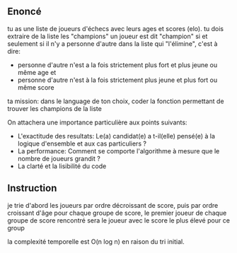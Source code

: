 ## Enoncé

tu as une liste de joueurs d'échecs avec leurs ages et scores (elo).
tu dois extraire de la liste les "champions"
un joueur est dit "champion" si et seulement si il n'y a personne d'autre dans la liste qui "l'élimine", c'est à dire:
 - personne d'autre n'est a la fois strictement plus fort et plus jeune ou même age
et
 - personne d'autre n'est à la fois strictement plus jeune et plus fort ou même score

ta mission: dans le language de ton choix, coder la fonction permettant de trouver les champions de la liste

On attachera une importance particulière aux points suivants:
- L'exactitude des resultats: Le(a) candidat(e) a t-il(elle) pensé(e) à la logique d'ensemble et aux cas particuliers ?
- La performance: Comment se comporte l'algorithme à mesure que le nombre de joueurs grandit ?
- La clarté et la lisibilité du code

## Instruction

je trie d'abord les joueurs par ordre décroissant de score, puis par ordre croissant d'âge pour chaque groupe de score,
le premier joueur de chaque groupe de score rencontré sera le joueur avec le score le plus élevé pour ce group

la complexité temporelle est O(n log n) en raison du tri initial.




